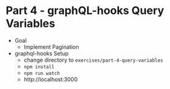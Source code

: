 # Part 4 - graphQL-hooks Query Variables

- Goal
  - Implement Pagination
- graphql-hooks Setup
  - change directory to `exercises/part-4-query-variables`
  - `npm install`
  - `npm run watch`
  - http://localhost:3000
